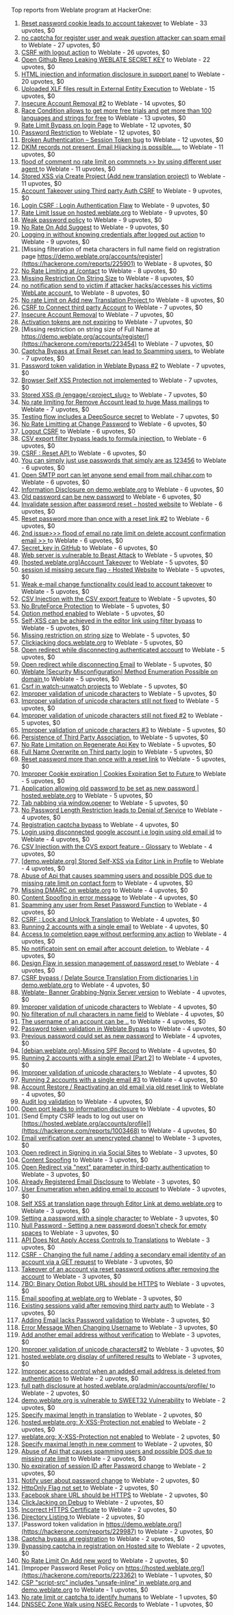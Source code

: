 Top reports from Weblate program at HackerOne:

1. [Reset password cookie leads to account takeover](https://hackerone.com/reports/1004536) to Weblate - 33 upvotes, $0
2. [no captcha for register user and weak question attacker can spam email](https://hackerone.com/reports/236398) to Weblate - 27 upvotes, $0
3. [CSRF with logout action](https://hackerone.com/reports/1971589) to Weblate - 26 upvotes, $0
4. [Open Github Repo Leaking WEBLATE SECRET KEY](https://hackerone.com/reports/942146) to Weblate - 22 upvotes, $0
5. [HTML injection and information disclosure in support panel](https://hackerone.com/reports/634312) to Weblate - 20 upvotes, $0
6. [Uploaded XLF files result in External Entity Execution](https://hackerone.com/reports/232614) to Weblate - 15 upvotes, $0
7. [Insecure Account Removal #2](https://hackerone.com/reports/229532) to Weblate - 14 upvotes, $0
8. [Race Condition allows to get more free trials and get more than 100 languages and strings for free](https://hackerone.com/reports/1087188) to Weblate - 13 upvotes, $0
9. [Rate Limit Bypass on login Page](https://hackerone.com/reports/224460) to Weblate - 12 upvotes, $0
10. [Password Restriction](https://hackerone.com/reports/229920) to Weblate - 12 upvotes, $0
11. [Broken Authentication – Session Token bug](https://hackerone.com/reports/400826) to Weblate - 12 upvotes, $0
12. [DKIM records not present, Email Hijacking is possible.....](https://hackerone.com/reports/253926) to Weblate - 11 upvotes, $0
13. [flood of comment no rate  limit on commnets \>\>  by using different user agent ](https://hackerone.com/reports/404035) to Weblate - 11 upvotes, $0
14. [Stored XSS via Create Project (Add new translation project)](https://hackerone.com/reports/610219) to Weblate - 11 upvotes, $0
15. [Account Takeover using Third party Auth CSRF](https://hackerone.com/reports/225653) to Weblate - 9 upvotes, $0
16. [Login CSRF : Login Authentication Flaw](https://hackerone.com/reports/229528) to Weblate - 9 upvotes, $0
17. [Rate Limit Issue on hosted.weblate.org](https://hackerone.com/reports/229825) to Weblate - 9 upvotes, $0
18. [Weak password policy](https://hackerone.com/reports/224572) to Weblate - 9 upvotes, $0
19. [No Rate On Add Suggest](https://hackerone.com/reports/481654) to Weblate - 9 upvotes, $0
20. [Logging in without knowing credentials after logged out action](https://hackerone.com/reports/1971610) to Weblate - 9 upvotes, $0
21. [Missing filteration of meta characters in full name field on registration page https://demo.weblate.org/accounts/register](https://hackerone.com/reports/225901) to Weblate - 8 upvotes, $0
22. [No Rate Limiting at /contact](https://hackerone.com/reports/229511) to Weblate - 8 upvotes, $0
23. [Missing Restriction On String Size](https://hackerone.com/reports/257376) to Weblate - 8 upvotes, $0
24. [no notification send to victim if attacker hacks/accesses his victims WebLate account.](https://hackerone.com/reports/282772) to Weblate - 8 upvotes, $0
25. [No rate Limit on Add new Translation Project ](https://hackerone.com/reports/1238749) to Weblate - 8 upvotes, $0
26. [CSRF to Connect third party Account](https://hackerone.com/reports/225100) to Weblate - 7 upvotes, $0
27. [Insecure Account Removal](https://hackerone.com/reports/223355) to Weblate - 7 upvotes, $0
28. [Activation tokens are not expiring](https://hackerone.com/reports/223339) to Weblate - 7 upvotes, $0
29. [Missing restriction on string size of Full Name at https://demo.weblate.org/accounts/register/](https://hackerone.com/reports/223454) to Weblate - 7 upvotes, $0
30. [Captcha Bypass at Email Reset can lead to Spamming users.](https://hackerone.com/reports/229541) to Weblate - 7 upvotes, $0
31. [Password token validation in Weblate Bypass #2](https://hackerone.com/reports/244287) to Weblate - 7 upvotes, $0
32. [Browser Self XSS Protection not implemented](https://hackerone.com/reports/400781) to Weblate - 7 upvotes, $0
33. [Stored XSS @ /engage/\<project_slug\>](https://hackerone.com/reports/472391) to Weblate - 7 upvotes, $0
34. [No rate limiting for Remove Account lead to huge Mass mailings](https://hackerone.com/reports/1723445) to Weblate - 7 upvotes, $0
35. [Testing flow includes a DeepSource secret](https://hackerone.com/reports/1927499) to Weblate - 7 upvotes, $0
36. [No Rate Limitting at Change Password](https://hackerone.com/reports/223694) to Weblate - 6 upvotes, $0
37. [Logout CSRF](https://hackerone.com/reports/223329) to Weblate - 6 upvotes, $0
38. [CSV export filter bypass leads to formula injection.](https://hackerone.com/reports/223999) to Weblate - 6 upvotes, $0
39. [CSRF : Reset API ](https://hackerone.com/reports/223333) to Weblate - 6 upvotes, $0
40. [You can simply just use passwords that simply are as 123456](https://hackerone.com/reports/223374) to Weblate - 6 upvotes, $0
41. [Open SMTP port can let anyone send email from mail.chihar.com](https://hackerone.com/reports/223435) to Weblate - 6 upvotes, $0
42. [Information Disclosure on demo.weblate.org](https://hackerone.com/reports/229620) to Weblate - 6 upvotes, $0
43. [Old password can be new password](https://hackerone.com/reports/229577) to Weblate - 6 upvotes, $0
44. [Invalidate session after password reset - hosted website](https://hackerone.com/reports/224362) to Weblate - 6 upvotes, $0
45. [Reset password more than once with a reset link #2](https://hackerone.com/reports/245450) to Weblate - 6 upvotes, $0
46. [2nd issue\>\>\> flood of email  no rate limit on delete account confirmation email \>\> ](https://hackerone.com/reports/404713) to Weblate - 6 upvotes, $0
47. [Secret_key in GitHub](https://hackerone.com/reports/926093) to Weblate - 6 upvotes, $0
48. [Web server is vulnerable to Beast Attack](https://hackerone.com/reports/223350) to Weblate - 5 upvotes, $0
49. [[hosted.weblate.org]Account Takeover](https://hackerone.com/reports/223637) to Weblate - 5 upvotes, $0
50. [session id missing secure flag - Hosted Website](https://hackerone.com/reports/224379) to Weblate - 5 upvotes, $0
51. [Weak e-mail change functionality could lead to account takeover](https://hackerone.com/reports/223461) to Weblate - 5 upvotes, $0
52. [CSV Injection with the CSV export feature](https://hackerone.com/reports/223344) to Weblate - 5 upvotes, $0
53. [No BruteForce Protection](https://hackerone.com/reports/223337) to Weblate - 5 upvotes, $0
54. [Option method enabled](https://hackerone.com/reports/230194) to Weblate - 5 upvotes, $0
55. [Self-XSS can be achieved in the editor link using filter bypass](https://hackerone.com/reports/229735) to Weblate - 5 upvotes, $0
56. [Missing restriction on string size](https://hackerone.com/reports/229796) to Weblate - 5 upvotes, $0
57. [Clickjacking docs.weblate.org](https://hackerone.com/reports/223391) to Weblate - 5 upvotes, $0
58. [Open redirect while disconnecting authenticated account](https://hackerone.com/reports/224317) to Weblate - 5 upvotes, $0
59. [Open redirect while disconnecting Email](https://hackerone.com/reports/238117) to Weblate - 5 upvotes, $0
60. [Weblate |Security Misconfiguration| Method Enumeration Possible on domain ](https://hackerone.com/reports/230648) to Weblate - 5 upvotes, $0
61. [Csrf in watch-unwatch projects](https://hackerone.com/reports/229405) to Weblate - 5 upvotes, $0
62. [Improper validation of unicode characters](https://hackerone.com/reports/242171) to Weblate - 5 upvotes, $0
63. [Improper validation of unicode characters still not fixed](https://hackerone.com/reports/241596) to Weblate - 5 upvotes, $0
64. [Improper validation of unicode characters still not fixed #2](https://hackerone.com/reports/243611) to Weblate - 5 upvotes, $0
65. [Improper validation of unicode characters #3](https://hackerone.com/reports/243635) to Weblate - 5 upvotes, $0
66. [Persistence of Third Party Association.](https://hackerone.com/reports/241623) to Weblate - 5 upvotes, $0
67. [No Rate Limitation on Regenerate Api Key](https://hackerone.com/reports/243619) to Weblate - 5 upvotes, $0
68. [Full Name Overwrite on Third party login](https://hackerone.com/reports/241598) to Weblate - 5 upvotes, $0
69. [Reset password more than once with a reset link](https://hackerone.com/reports/243594) to Weblate - 5 upvotes, $0
70. [Improper Cookie expiration | Cookies Expiration Set to Future ](https://hackerone.com/reports/232306) to Weblate - 5 upvotes, $0
71. [ Application allowing old password to be set as new password | hosted.weblate.org](https://hackerone.com/reports/264934) to Weblate - 5 upvotes, $0
72. [Tab nabbing via window.opener](https://hackerone.com/reports/403891) to Weblate - 5 upvotes, $0
73. [No Password Length Restriction leads to Denial of Service](https://hackerone.com/reports/223854) to Weblate - 4 upvotes, $0
74. [Registration captcha bypass](https://hackerone.com/reports/223324) to Weblate - 4 upvotes, $0
75. [Login using disconnected google account i.e login using old email id](https://hackerone.com/reports/223427) to Weblate - 4 upvotes, $0
76. [CSV Injection with the CVS export feature - Glossary](https://hackerone.com/reports/224291) to Weblate - 4 upvotes, $0
77. [[demo.weblate.org] Stored Self-XSS via Editor Link in Profile](https://hackerone.com/reports/223331) to Weblate - 4 upvotes, $0
78. [Abuse of Api that causes spamming users and possible DOS due to missing rate limit on contact form](https://hackerone.com/reports/223542) to Weblate - 4 upvotes, $0
79. [Missing DMARC on weblate.org](https://hackerone.com/reports/223545) to Weblate - 4 upvotes, $0
80. [Content Spoofing in error message](https://hackerone.com/reports/223456) to Weblate - 4 upvotes, $0
81. [Spamming any user from Reset Password Function](https://hackerone.com/reports/223525) to Weblate - 4 upvotes, $0
82. [CSRF : Lock and Unlock Translation](https://hackerone.com/reports/223345) to Weblate - 4 upvotes, $0
83. [Running 2 accounts with a single email](https://hackerone.com/reports/224072) to Weblate - 4 upvotes, $0
84. [Access to completion page without performing any action](https://hackerone.com/reports/223846) to Weblate - 4 upvotes, $0
85. [No notificatoin sent on email after account deletion.](https://hackerone.com/reports/229909) to Weblate - 4 upvotes, $0
86. [Design Flaw in session management of password reset ](https://hackerone.com/reports/229417) to Weblate - 4 upvotes, $0
87. [CSRF bypass ( Delate Source Translation From dictionaries ) in demo.weblate.org](https://hackerone.com/reports/230863) to Weblate - 4 upvotes, $0
88. [Weblate- Banner Grabbing-Ngnix Server version](https://hackerone.com/reports/230633) to Weblate - 4 upvotes, $0
89. [Improper validation of unicode characters](https://hackerone.com/reports/229483) to Weblate - 4 upvotes, $0
90. [No filteration of null characters in name field](https://hackerone.com/reports/242945) to Weblate - 4 upvotes, $0
91. [The username of an account can be ..](https://hackerone.com/reports/243609) to Weblate - 4 upvotes, $0
92. [Password token validation in Weblate Bypass](https://hackerone.com/reports/243842) to Weblate - 4 upvotes, $0
93. [Previous password could set as new password](https://hackerone.com/reports/243616) to Weblate - 4 upvotes, $0
94. [[debian.weblate.org]-Missing SPF Record](https://hackerone.com/reports/245518) to Weblate - 4 upvotes, $0
95. [Running 2 accounts with a single email [Part 2]](https://hackerone.com/reports/241608) to Weblate - 4 upvotes, $0
96. [Improper validation of unicode characters ](https://hackerone.com/reports/278718) to Weblate - 4 upvotes, $0
97. [Running 2 accounts with a single email #3](https://hackerone.com/reports/245304) to Weblate - 4 upvotes, $0
98. [ Account Restore / Reactivating an old email via old reset link](https://hackerone.com/reports/275303) to Weblate - 4 upvotes, $0
99. [Audit log validation](https://hackerone.com/reports/296632) to Weblate - 4 upvotes, $0
100. [Open port leads to information disclosure](https://hackerone.com/reports/223421) to Weblate - 4 upvotes, $0
101. [Send Empty CSRF leads to log out user on [https://hosted.weblate.org/accounts/profile]](https://hackerone.com/reports/1003468) to Weblate - 4 upvotes, $0
102. [Email verification over an unencrypted channel](https://hackerone.com/reports/224287) to Weblate - 3 upvotes, $0
103. [Open redirect in Signing in via Social Sites](https://hackerone.com/reports/223718) to Weblate - 3 upvotes, $0
104. [Content Spoofing](https://hackerone.com/reports/223630) to Weblate - 3 upvotes, $0
105. [Open Redirect via "next" parameter in third-party authentication](https://hackerone.com/reports/223326) to Weblate - 3 upvotes, $0
106. [Already Registered Email Disclosure](https://hackerone.com/reports/223343) to Weblate - 3 upvotes, $0
107. [User Enumeration when adding email to account](https://hackerone.com/reports/223531) to Weblate - 3 upvotes, $0
108. [Self XSS at translation page through Editor Link at demo.weblate.org](https://hackerone.com/reports/223692) to Weblate - 3 upvotes, $0
109. [Setting a password with a single character](https://hackerone.com/reports/223851) to Weblate - 3 upvotes, $0
110. [Null Password - Setting a new password doesn't check for empty spaces](https://hackerone.com/reports/223618) to Weblate - 3 upvotes, $0
111. [API Does Not Apply Access Controls to Translations](https://hackerone.com/reports/232994) to Weblate - 3 upvotes, $0
112. [CSRF - Changing the full name / adding a secondary email identity of an account via a GET request](https://hackerone.com/reports/223367) to Weblate - 3 upvotes, $0
113. [Takeover of an account via reset password options after removing the account](https://hackerone.com/reports/230076) to Weblate - 3 upvotes, $0
114. [7BO: Binary Option Robot URL should be HTTPS](https://hackerone.com/reports/225722) to Weblate - 3 upvotes, $0
115. [Email spoofing at weblate.org](https://hackerone.com/reports/224186) to Weblate - 3 upvotes, $0
116. [Existing sessions valid after removing third party auth](https://hackerone.com/reports/223475) to Weblate - 3 upvotes, $0
117. [Adding Email lacks Password validation](https://hackerone.com/reports/229869) to Weblate - 3 upvotes, $0
118. [Error Message When Changing Username](https://hackerone.com/reports/243664) to Weblate - 3 upvotes, $0
119. [Add another email address without verification](https://hackerone.com/reports/265987) to Weblate - 3 upvotes, $0
120. [Improper validation of unicode characters#2](https://hackerone.com/reports/279945) to Weblate - 3 upvotes, $0
121. [hosted.weblate.org display of unfiltered results](https://hackerone.com/reports/1454552) to Weblate - 3 upvotes, $0
122. [Improper access control when an added email address is deleted from authentication](https://hackerone.com/reports/223434) to Weblate - 2 upvotes, $0
123. [full path disclosure at hosted.weblate.org/admin/accounts/profile/ ](https://hackerone.com/reports/225495) to Weblate - 2 upvotes, $0
124. [demo.weblate.org is vulnerable to SWEET32 Vulnerability](https://hackerone.com/reports/223653) to Weblate - 2 upvotes, $0
125. [Specify maximal length in translation](https://hackerone.com/reports/224015) to Weblate - 2 upvotes, $0
126. [hosted.weblate.org: X-XSS-Protection not enabled](https://hackerone.com/reports/223396) to Weblate - 2 upvotes, $0
127. [weblate.org: X-XSS-Protection not enabled](https://hackerone.com/reports/223723) to Weblate - 2 upvotes, $0
128. [Specify maximal length in new comment](https://hackerone.com/reports/223931) to Weblate - 2 upvotes, $0
129. [Abuse of Api that causes spamming users and possible DOS due to missing rate limit](https://hackerone.com/reports/223557) to Weblate - 2 upvotes, $0
130. [No expiration of session ID after Password change](https://hackerone.com/reports/223327) to Weblate - 2 upvotes, $0
131. [Notify user about password change](https://hackerone.com/reports/223609) to Weblate - 2 upvotes, $0
132. [HttpOnly Flag not set ](https://hackerone.com/reports/224006) to Weblate - 2 upvotes, $0
133. [Facebook share URL should be HTTPS](https://hackerone.com/reports/225769) to Weblate - 2 upvotes, $0
134. [ClickJacking on Debug](https://hackerone.com/reports/225555) to Weblate - 2 upvotes, $0
135. [Incorrect HTTPS Certificate](https://hackerone.com/reports/225540) to Weblate - 2 upvotes, $0
136. [Directory Listing ](https://hackerone.com/reports/223384) to Weblate - 2 upvotes, $0
137. [Password token validation in https://demo.weblate.org/](https://hackerone.com/reports/229987) to Weblate - 2 upvotes, $0
138. [Captcha bypass at registration](https://hackerone.com/reports/229584) to Weblate - 2 upvotes, $0
139. [Bypassing captcha in registration on Hosted site](https://hackerone.com/reports/224342) to Weblate - 2 upvotes, $0
140. [No Rate Limit  On Add new word](https://hackerone.com/reports/479021) to Weblate - 2 upvotes, $0
141. [Improper Password Reset Policy on https://hosted.weblate.org/](https://hackerone.com/reports/223362) to Weblate - 1 upvotes, $0
142. [CSP "script-src" includes "unsafe-inline" in weblate.org and demo.weblate.org](https://hackerone.com/reports/231062) to Weblate - 1 upvotes, $0
143. [No rate limit or captcha to identify humans](https://hackerone.com/reports/257384) to Weblate - 1 upvotes, $0
144. [DNSSEC Zone Walk using NSEC Records](https://hackerone.com/reports/228471) to Weblate - 1 upvotes, $0
